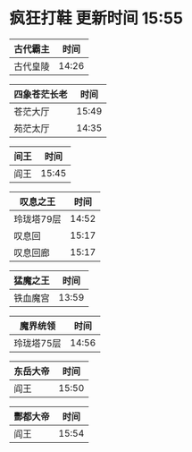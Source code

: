 # 疯狂打鞋 更新时间 15:55

| 古代霸主   | 时间    |
|--------|-------|
| 古代皇陵 | 14:26 |

| 四象苍茫长老   | 时间    |
|--------|-------|
| 苍茫大厅 | 15:49 |
| 苑茫太厅 | 14:35 |

| 间王   | 时间    |
|--------|-------|
| 阎王 | 15:45 |

| 叹息之王   | 时间    |
|--------|-------|
| 玲珑塔79层 | 14:52 |
| 叹息回 | 15:17 |
| 叹息回廊 | 15:17 |

| 猛魔之王   | 时间    |
|--------|-------|
| 铁血魔宫 | 13:59 |

| 魔界统领   | 时间    |
|--------|-------|
| 玲珑塔75层 | 14:56 |

| 东岳大帝   | 时间    |
|--------|-------|
| 阎王 | 15:50 |

| 酆都大帝   | 时间    |
|--------|-------|
| 阎王 | 15:54 |